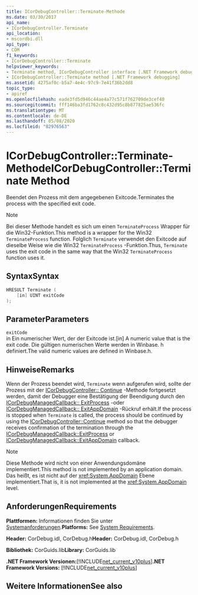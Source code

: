 ```yaml
---
title: ICorDebugController::Terminate-Methode
ms.date: 03/30/2017
api_name:
- ICorDebugController.Terminate
api_location:
- mscordbi.dll
api_type:
- COM
f1_keywords:
- ICorDebugController::Terminate
helpviewer_keywords:
- Terminate method, ICorDebugController interface [.NET Framework debugging]
- ICorDebugController::Terminate method [.NET Framework debugging]
ms.assetid: 4275af0c-b5a7-4e4c-97c9-7e41f36b2dd8
topic_type:
- apiref
ms.openlocfilehash: eade3fd5d946c44ae4a77c571f762709de3cef40
ms.sourcegitcommit: fff146ba3fd1762c8c432d95c8b877825ae536fc
ms.translationtype: MT
ms.contentlocale: de-DE
ms.lasthandoff: 05/08/2020
ms.locfileid: "82976563"
---
```

# <a name="icordebugcontrollerterminate-method"></a><span data-ttu-id="53f3a-102">ICorDebugController::Terminate-Methode</span><span class="sxs-lookup"><span data-stu-id="53f3a-102">ICorDebugController::Terminate Method</span></span>
<span data-ttu-id="53f3a-103">Beendet den Prozess mit dem angegebenen Exitcode.</span><span class="sxs-lookup"><span data-stu-id="53f3a-103">Terminates the process with the specified exit code.</span></span>  
  
> [!NOTE]
> <span data-ttu-id="53f3a-104">Bei dieser Methode handelt es sich um einen `TerminateProcess` Wrapper für die Win32-Funktion.</span><span class="sxs-lookup"><span data-stu-id="53f3a-104">This method is a wrapper for the Win32 `TerminateProcess` function.</span></span> <span data-ttu-id="53f3a-105">Folglich `Terminate` verwendet den Exitcode auf dieselbe Weise wie die Win32 `TerminateProcess` -Funktion.</span><span class="sxs-lookup"><span data-stu-id="53f3a-105">Thus, `Terminate` uses the exit code in the same way that the Win32 `TerminateProcess` function uses it.</span></span>  
  
## <a name="syntax"></a><span data-ttu-id="53f3a-106">Syntax</span><span class="sxs-lookup"><span data-stu-id="53f3a-106">Syntax</span></span>  
  
```cpp  
HRESULT Terminate (  
    [in] UINT exitCode  
);  
```  
  
## <a name="parameters"></a><span data-ttu-id="53f3a-107">Parameter</span><span class="sxs-lookup"><span data-stu-id="53f3a-107">Parameters</span></span>  
 `exitCode`  
 <span data-ttu-id="53f3a-108">in Ein numerischer Wert, der der Exitcode ist.</span><span class="sxs-lookup"><span data-stu-id="53f3a-108">[in] A numeric value that is the exit code.</span></span> <span data-ttu-id="53f3a-109">Die gültigen numerischen Werte werden in Winbase. h definiert.</span><span class="sxs-lookup"><span data-stu-id="53f3a-109">The valid numeric values are defined in Winbase.h.</span></span>  
  
## <a name="remarks"></a><span data-ttu-id="53f3a-110">Hinweise</span><span class="sxs-lookup"><span data-stu-id="53f3a-110">Remarks</span></span>  
 <span data-ttu-id="53f3a-111">Wenn der Prozess beendet wird, `Terminate` wenn aufgerufen wird, sollte der Prozess mit der [ICorDebugController:: Continue](icordebugcontroller-continue-method.md) -Methode fortgesetzt werden, damit der Debugger eine Bestätigung der Beendigung durch den [ICorDebugManagedCallback:: ExitProcess](icordebugmanagedcallback-exitprocess-method.md) -oder [ICorDebugManagedCallback:: ExitAppDomain](icordebugmanagedcallback-exitappdomain-method.md) -Rückruf erhält.</span><span class="sxs-lookup"><span data-stu-id="53f3a-111">If the process is stopped when `Terminate` is called, the process should be continued by using the [ICorDebugController::Continue](icordebugcontroller-continue-method.md) method so that the debugger receives confirmation of the termination through the [ICorDebugManagedCallback::ExitProcess](icordebugmanagedcallback-exitprocess-method.md) or [ICorDebugManagedCallback::ExitAppDomain](icordebugmanagedcallback-exitappdomain-method.md) callback.</span></span>  
  
> [!NOTE]
> <span data-ttu-id="53f3a-112">Diese Methode wird nicht von einer Anwendungsdomäne implementiert.</span><span class="sxs-lookup"><span data-stu-id="53f3a-112">This method is not implemented by an application domain.</span></span> <span data-ttu-id="53f3a-113">Das heißt, es ist nicht auf der <xref:System.AppDomain> Ebene implementiert.</span><span class="sxs-lookup"><span data-stu-id="53f3a-113">That is, it is not implemented at the <xref:System.AppDomain> level.</span></span>  
  
## <a name="requirements"></a><span data-ttu-id="53f3a-114">Anforderungen</span><span class="sxs-lookup"><span data-stu-id="53f3a-114">Requirements</span></span>  
 <span data-ttu-id="53f3a-115">**Plattformen:** Informationen finden Sie unter [Systemanforderungen](../../get-started/system-requirements.md).</span><span class="sxs-lookup"><span data-stu-id="53f3a-115">**Platforms:** See [System Requirements](../../get-started/system-requirements.md).</span></span>  
  
 <span data-ttu-id="53f3a-116">**Header:** CorDebug.idl, CorDebug.h</span><span class="sxs-lookup"><span data-stu-id="53f3a-116">**Header:** CorDebug.idl, CorDebug.h</span></span>  
  
 <span data-ttu-id="53f3a-117">**Bibliothek:** CorGuids.lib</span><span class="sxs-lookup"><span data-stu-id="53f3a-117">**Library:** CorGuids.lib</span></span>  
  
 <span data-ttu-id="53f3a-118">**.NET Framework Versionen:**[!INCLUDE[net_current_v10plus](../../../../includes/net-current-v10plus-md.md)]</span><span class="sxs-lookup"><span data-stu-id="53f3a-118">**.NET Framework Versions:** [!INCLUDE[net_current_v10plus](../../../../includes/net-current-v10plus-md.md)]</span></span>  
  
## <a name="see-also"></a><span data-ttu-id="53f3a-119">Weitere Informationen</span><span class="sxs-lookup"><span data-stu-id="53f3a-119">See also</span></span>
